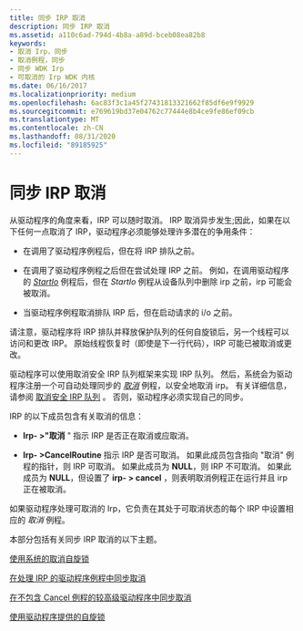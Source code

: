 ```yaml
---
title: 同步 IRP 取消
description: 同步 IRP 取消
ms.assetid: a110c6ad-794d-4b8a-a89d-bceb08ea82b8
keywords:
- 取消 Irp，同步
- 取消例程，同步
- 同步 WDK Irp
- 可取消的 Irp WDK 内核
ms.date: 06/16/2017
ms.localizationpriority: medium
ms.openlocfilehash: 6ac83f3c1a45f27431813321662f85df6e9f9929
ms.sourcegitcommit: e769619bd37e04762c77444e8b4ce9fe86ef09cb
ms.translationtype: MT
ms.contentlocale: zh-CN
ms.lasthandoff: 08/31/2020
ms.locfileid: "89185925"
---
```

# <a name="synchronizing-irp-cancellation"></a>同步 IRP 取消





从驱动程序的角度来看，IRP 可以随时取消。 IRP 取消异步发生;因此，如果在以下任何一点取消了 IRP，驱动程序必须能够处理许多潜在的争用条件：

-   在调用了驱动程序例程后，但在将 IRP 排队之前。

-   在调用了驱动程序例程之后但在尝试处理 IRP 之前。 例如，在调用驱动程序的 [*StartIo*](/windows-hardware/drivers/ddi/wdm/nc-wdm-driver_startio) 例程后，但在 *StartIo* 例程从设备队列中删除 irp 之前，irp 可能会被取消。

-   当驱动程序例程取消排队 IRP 后，但在启动请求的 i/o 之前。

请注意，驱动程序将 IRP 排队并释放保护队列的任何自旋锁后，另一个线程可以访问和更改 IRP。 原始线程恢复时（即使是下一行代码），IRP 可能已被取消或更改。

驱动程序可以使用取消安全 IRP 队列框架来实现 IRP 队列。 然后，系统会为驱动程序注册一个可自动处理同步的 [*取消*](/windows-hardware/drivers/ddi/wdm/nc-wdm-driver_cancel) 例程，以安全地取消 irp。 有关详细信息，请参阅 [取消安全 IRP 队列](cancel-safe-irp-queues.md) 。 否则，驱动程序必须实现自己的同步。

IRP 的以下成员包含有关取消的信息：

-   **Irp- &gt;"取消** " 指示 IRP 是否正在取消或应取消。

-   **Irp- &gt;CancelRoutine** 指示 IRP 是否可取消。 如果此成员包含指向 "取消" 例程的指针，则 IRP 可取消。 如果此成员为 **NULL**，则 IRP 不可取消。 如果此成员为 **NULL**，但设置了 **irp- &gt; cancel** ，则表明取消例程正在运行并且 irp 正在被取消。

如果驱动程序处理可取消的 Irp，它负责在其处于可取消状态的每个 IRP 中设置相应的 *取消* 例程。

本部分包括有关同步 IRP 取消的以下主题。

[使用系统的取消自旋锁](using-the-system-s-cancel-spin-lock.md)

[在处理 IRP 的驱动程序例程中同步取消](synchronizing-cancellation-in-driver-routines-that-process-irps.md)

[在不包含 Cancel 例程的较高级驱动程序中同步取消](synchronizing-cancellation-in-higher-level-drivers-without-cancel-rout.md)

[使用驱动程序提供的自旋锁](using-a-driver-supplied-spin-lock.md)

 

